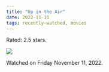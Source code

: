 ```yaml
---
title: "Up in the Air"
date: 2022-11-11
tags: recently-watched, movies
---
```

Rated: 2.5 stars.

 <p><img src="https://a.ltrbxd.com/resized/film-poster/3/7/6/0/9/37609-up-in-the-air-0-600-0-900-crop.jpg?v=8bb7689649"/></p> <p>Watched on Friday November 11, 2022.</p>